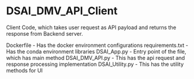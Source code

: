 # DSAI_DMV_API_Client

Client Code, which takes user request as API payload and returns the response from Backend server.

Dockerfile - Has the docker environment configurations
requirements.txt - Has the conda environment libraries
DSAI_App.py - Entry point of the file, which has main method
DSAI_DMV_API.py - This has the api request and response processing implementation
DSAI_Utility.py - This has the utility methods for UI